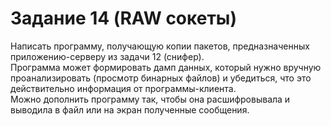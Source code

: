 # Задание 14 (RAW сокеты)
Написать программу, получающую копии пакетов, предназначенных
приложению-серверу из задачи 12 (снифер).  
Программа может формировать дамп данных, который нужно вручную
проанализировать (просмотр бинарных файлов) и убедиться, что это
действительно информация от программы-клиента.  
Можно дополнить программу так, чтобы она расшифровывала и
выводила в файл или на экран полученные сообщения.